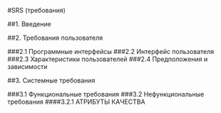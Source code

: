 #SRS (требования)

##1. Введение

##2. Требования пользователя

###2.1 Программные интерфейсы
###2.2 Интерфейс пользователя
###2.3 Характеристики пользователей
###2.4 Предположения и зависимости

##3. Системные требования

###3.1 Функциональные требования
###3.2 Нефункциональные требования
####3.2.1 АТРИБУТЫ КАЧЕСТВА
